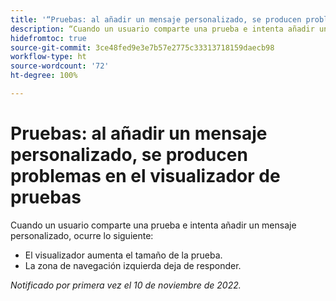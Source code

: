 ```yaml
---
title: '“Pruebas: al añadir un mensaje personalizado, se producen problemas en el visualizador de pruebas”'
description: “Cuando un usuario comparte una prueba e intenta añadir un mensaje personalizado, se producen problemas.”
hidefromtoc: true
source-git-commit: 3ce48fed9e3e7b57e2775c33313718159daecb98
workflow-type: ht
source-wordcount: '72'
ht-degree: 100%

---
```



# Pruebas: al añadir un mensaje personalizado, se producen problemas en el visualizador de pruebas

<!--This is on both the WF and WFP TOCs-->

Cuando un usuario comparte una prueba e intenta añadir un mensaje personalizado, ocurre lo siguiente:

* El visualizador aumenta el tamaño de la prueba.
* La zona de navegación izquierda deja de responder.

_Notificado por primera vez el 10 de noviembre de 2022._

